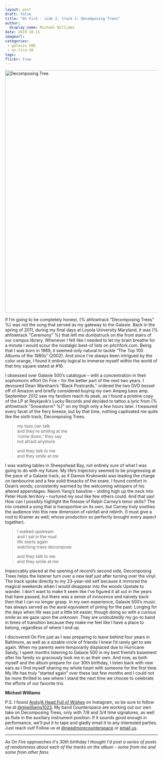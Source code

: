 ```yaml
---
layout: post
draft: false
title: "On Fire - side 2, track 1: Decomposing Trees"
author:
  display_name: Michael Williams
date: 2019-10-11
imageurl: 
categories:
 - galaxie 500
 - on-fire-30
tags:
flickr: true
---
```

<a data-flickr-embed="true"  href="https://www.flickr.com/photos/grange85/188393597/in/photolist-2hbjrTg-8Zrhr3-hDyRt" title="Decomposing Tree"><img src="https://live.staticflickr.com/62/188393597_b636ffe5b7_c.jpg" width="791" height="800" alt="Decomposing Tree"></a>

If I’m going to be completely honest, {% ahfowtrack "Decomposing Trees" %} was not the song that served as my gateway to the Galaxie.  Back in the spring of 2011, during my final days at Loyola University Maryland, it was {% ahfowtrack "Ceremony" %} that left me dumbstruck on the front stairs of our campus library.  Whenever I felt like I needed to let my brain breathe for a minute I would scour the nostalgic best-of lists on pitchfork.com.  Being that I was born in 1989, it seemed only natural to tackle “The Top 100 Albums of the 1980s” (2002).  And since I’ve always been intrigued by the color orange, I found it entirely logical to immerse myself within the world of that tiny square slated at #16.

I obsessed over Galaxie 500’s catalogue – with a concentration in their sophomoric effort On Fire – for the better part of the next two years.  I devoured Dean Wareham’s “Black Postcards,” ordered the two DVD boxset off of Amazon and briefly considered buying my own Ampeg bass amp.  September 2012 saw my fandom reach its peak, as I found a pristine copy of the LP at Reykjavík’s Lucky Records and decided to tattoo a lyric from {% ahfowtrack "Snowstorm" %}" on my thigh only a few hours later.  I treasured every facet of the fiery breeze, but by that time, nothing captivated me quite like the sixth track, Decomposing Trees.

> my toes can talk  
> and they’re smiling at me  
> ‘come down,’ they say  
> not afraid anymore  
> 
> and they talk to me  
> and they smile at me  

I was waiting tables in Sheepshead Bay, not entirely sure of what I was going to do with my future.  My life’s trajectory seemed to be progressing at the pace of a Galaxie track, as if Damon Krukowski was leading the charge on tambourine and a few solid thwacks of the snare.  I found comfort in Dean’s words; consistently warmed by the welcoming whispers of his altered appendages.  Naomi Yang’s bassline – sliding high up the neck into Peter Hook territory – nurtured my soul like few others could.  And that sax!  How can I possibly highlight the finesse of Ralph Carney’s tenor skills?  The trio created a song that is transportive on its own, but Carney truly soothes the audience into this new dimension of rainfall and rebirth.  (I must give a nod to Kramer as well; whose production so perfectly brought every aspect together).

> I walked upstream  
> and I sat in the mud   
> life starts again  
> watching trees decompose  
> 
> and they talk to me  
> and they smile at me  

Impeccably placed at the opening of record’s second side, Decomposing Trees helps the listener turn over a new leaf just after turning over the vinyl.  The track spoke directly to my 23-year-old self because it mirrored the magical weekends when I would disappear into the woods Upstate to wander.  I don’t want to make it seem like I’ve figured it all out in the years that have passed, but there was a sense of innocence and naivety back then that I can no longer grasp.  In my own experience, Galaxie 500’s music has always served as the aural equivalent of pining for the past.  Longing for the days when life was just a little bit easier, though doing so with a curious smile as we gaze upon the unknown.  They are undoubtedly my go-to band in times of transition because they make me feel like I have a place to belong, regardless of where I end up.  

I discovered On Fire just as I was preparing to leave behind four years in Baltimore, as well as a sizable circle of friends I knew I’d rarely get to see again.  When my parents were temporarily displaced due to Hurricane Sandy, I spent months listening to Galaxie 500 in my best friend’s basement after his family so graciously took me in as their own.  And now, as both myself and the album prepare for our 30th birthday, I listen back with new ears as I find myself sharing my whole heart with someone for the first time.  My life has truly “started again” over these last few months and I could not be more thrilled to see where I stand the next time we choose to celebrate the efforts of our favorite trio.


__Michael Williams__

P.S. I found [Andy](https://instagram.com/grange85)/[A Head Full of Wishes](https://instagram.com/fullofwishes) on Instagram, so be sure to follow me at [@mjwilliams1023](https://instagram.com/mjwilliams1023).  My band Counterspace are working out our own take on Decomposing Trees, only with 7/8 and 3/4 time signatures, as well as flute in the auxiliary instrument position.  If it sounds good enough in performance, we’ll put it to tape and gladly email it to any interested parties.  Just reach out! Follow us at [@needmorecounterspace](https://instagram.com/needmorecounterspace) or [email us](mailto:needmorecounterspace@gmail.com).

---

_As On Fire approaches it's 30th birthday I thought I'd post a series of posts of randomness about each of the tracks on the album - some from me and some from other fans._
